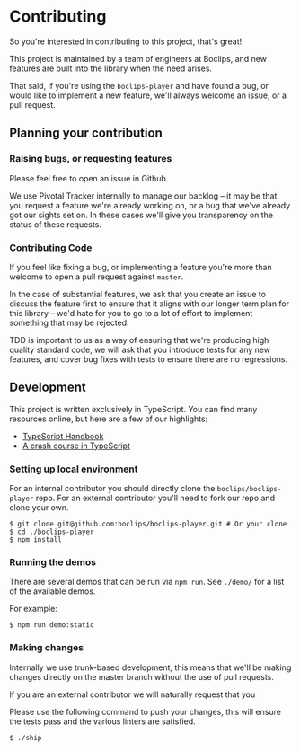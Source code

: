 # Contributing

So you're interested in contributing to this project, that's great! 

This project is maintained by a team of engineers at Boclips, and new features are built into the library when the need
arises.

That said, if you're using the `boclips-player` and have found a bug, or would like to implement a new feature, we'll always welcome an issue, or a pull request. 

## Planning your contribution

### Raising bugs, or requesting features

Please feel free to open an issue in Github.

We use Pivotal Tracker internally to manage our backlog – it may be that you request a feature we're already working on, or a bug that we've already got our sights set on. In these cases we'll give you transparency on the status of these requests.

### Contributing Code

If you feel like fixing a bug, or implementing a feature you're more than welcome to open a pull request against `master`.

In the case of substantial features, we ask that you create an issue to discuss the feature first to ensure that it aligns with our longer term plan for this library – we'd hate for you to go to a lot of effort to implement something that may be rejected.

TDD is important to us as a way of ensuring that we're producing high quality standard code, we will ask that you introduce tests for any new features, and cover bug fixes with tests to ensure there are no regressions.

## Development

This project is written exclusively in TypeScript. You can find many resources online, but here are a few of our highlights:
- [TypeScript Handbook](https://www.typescriptlang.org/docs/home.html)
- [A crash course in TypeScript](https://www.freecodecamp.org/news/a-crash-course-in-typescript-e6bf9c10946/)

### Setting up local environment

For an internal contributor you should directly clone the `boclips/boclips-player` repo. For an external contributor you'll need to fork our repo and clone your own.

```
$ git clone git@github.com:boclips/boclips-player.git # Or your clone
$ cd ./boclips-player
$ npm install
```

### Running the demos

There are several demos that can be run via `npm run`. See `./demo/` for a list of the available demos.

For example:
```
$ npm run demo:static
```

### Making changes

Internally we use trunk-based development, this means that we'll be making changes directly on the master branch without the use of pull requests.

If you are an external contributor we will naturally request that you 

Please use the following command to push your changes, this will ensure the tests pass and the various linters are satisfied.
```
$ ./ship
```
